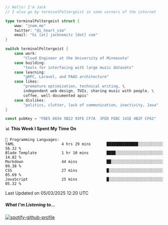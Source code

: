```go
// Hello! I'm Jack
// I also go by terminalPoltergeist in some corners of the internet

type terminalPoltergeist struct {
    www: "jnem.me"
    twitter: "@i_heart_vim"
    email: "hi [at] jacknemitz [dot] com"
}

switch terminalPoltergeist {
    case work:
        "Cloud Engineer at the University of Minnesota"
    case building:
        "tools for interfacing with large music datasets"
    case learning:
        "gRPC, Laravel, and PAAS architecture"
    case likes:
        "premature optimization, technical writing, \
        independent web-design, TUIs, sharing music with people, \
        coffee, well-documented apis"
    case dislikes:
        "politics, clutter, lack of communication, inactivity, Java"
}

const pubKey = "FBE5 6654 5B22 93FE CF7A  3FED FEBC 141E 4B2F CF62"
```

<!--START_SECTION:waka-->
📊 **This Week I Spent My Time On** 

```text
💬 Programming Languages: 
YAML                     4 hrs 29 mins       ██████████████░░░░░░░░░░░   56.32 % 
Blade Template           1 hr 10 mins        ████░░░░░░░░░░░░░░░░░░░░░   14.82 % 
Markdown                 44 mins             ██░░░░░░░░░░░░░░░░░░░░░░░   09.38 % 
CSS                      27 mins             █░░░░░░░░░░░░░░░░░░░░░░░░   05.69 % 
JavaScript               25 mins             █░░░░░░░░░░░░░░░░░░░░░░░░   05.32 % 
```


 Last Updated on 05/03/2025 12:20 UTC
<!--END_SECTION:waka-->

##### What I'm Listening to...

[![spotify-github-profile](https://jnem.me/listening-item?maxAge=2592000)](https://jnem.me/listening)
